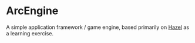 # ArcEngine

A simple application framework / game engine, based primarily on [Hazel](https://github.com/TheCherno/Hazel) as a learning exercise.  
